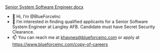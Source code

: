 [Senior System Software Engineer.docx](https://github.com/BlueForceInc/BlueForceInc/files/6850629/Senior.System.Software.Engineer.docx)
- 👋 Hi, I’m @BlueForceInc
- 👀 I’m interested in finding qualified applicants for a Senior Software System Engineer at Langley AFB. Candidate must have Secret Security Clearance.
- 📫 You can reach me at khaynes@blueforceinc.com or apply at https://www.blueforceinc.com/copy-of-careers


